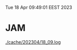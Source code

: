 Tue 18 Apr 09:49:01 EEST 2023
# JAM
<a href='./cache/202304/18_09.log'>./cache/202304/18_09.log</a>
